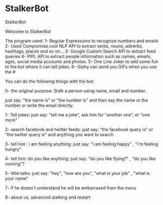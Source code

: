 # StalkerBot
StalkerBot


Welcome to StalkerBot

The program used:
1- Regular Expressions to recognize numbers and emails
2- Used Compromise.cool NLP API to extract verbs, nouns, adverbs, hashtags, places and so on...
3- Google Custom Search API to extract feed queries
4- PIPL API to extract people information such as names, emails, ages, social media accounts and photos.
5- One Line Joker to add some fun to the bot where it can tell jokes.
6- Giphy can send you GIFs when you use the #


You can do the following things with the bot:

0- the original purpose: Stalk a person using name, email and number.

just say: "the name is" or "the number is" and then say the name or the number or write the email directly.

1- Tell jokes: just say: "tell me a joke", ask him for "another one", or "one more"

2- search facebook and twitter feeds: just say: "the facebook query is" or "the twitter query is" and anything you want to search

3- tell him : i am feeling anything: just say: "i am feeling happy" , "i'm feeling hungry"

4- tell him: do you like anything: just say: "do you like flying?" , "do you like running"?


5- little talks: just say: "hey", "how are you", "what is your job" , "what is your name"

7- if he doesn't understand he will be embarrased from the menu

8- about us, advanced stalking and restart